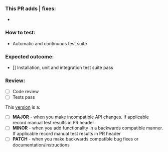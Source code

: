 ### This PR adds | fixes:

- 

### How to test:

- Automatic and continuous test suite

### Expected outcome:
- [] Installation, unit and integration test suite pass

### Review:
- [ ] Code review
- [ ] Tests pass

This [version](https://semver.org/) is a:
- [ ] **MAJOR** - when you make incompatible API changes. If applicable record manual test results in PR header
- [ ] **MINOR** - when you add functionality in a backwards compatible manner. If applicable record manual test results in PR header
- [ ] **PATCH** - when you make backwards compatible bug fixes or documentation/instructions
